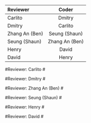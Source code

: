 | Reviewer | Coder |
|:---------|:-----:|
| Carlito  | Dmitry |
| Dmitry   | Carlito |
| Zhang An (Ben) | Seung (Shaun) | 
| Seung (Shaun) | Zhang An (Ben) |
| Henry   | David |
|David | Henry |

#Reviewer: Carlito #
<type review here>

#Reviewer: Dmitry #
<type review here>

#Reviewer: Zhang An (Ben) #
<type review here>

#Reviewer: Seung (Shaun) #
<type review here>

#Reviewer: Henry #
<type review here>

#Reviewer: David #
<type review here>

